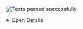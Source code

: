 ![Tests passed successfully](https://img.shields.io/badge/tests-833%20passed%2C%206%20skipped-success)

<details><summary>Open Details</summary>
<p>

## ✔️ <a id='user-content-r0' href='#r0'>fixtures/external/mocha/mocha-test-results.json</a>
|Total|Passed|Failed|Skipped|Time|
|---:|---:|---:|---:|---:|
|839|833✔️|-|6✖️|6s|

<details><summary>Open Suit Details</summary>
<p>

|Test suite|Passed|Failed|Skipped|Time|
|:---|---:|---:|---:|---:|
|test/node-unit/buffered-worker-pool.spec.js|14✔️|-|-|8ms|
|test/node-unit/cli/config.spec.js|10✔️|-|-|8ms|
|test/node-unit/cli/node-flags.spec.js|105✔️|-|-|9ms|
|test/node-unit/cli/options.spec.js|36✔️|-|-|250ms|
|test/node-unit/cli/run-helpers.spec.js|9✔️|-|-|8ms|
|test/node-unit/cli/run.spec.js|40✔️|-|-|4ms|
|test/node-unit/mocha.spec.js|24✔️|-|-|33ms|
|test/node-unit/parallel-buffered-runner.spec.js|19✔️|-|-|23ms|
|test/node-unit/reporters/parallel-buffered.spec.js|6✔️|-|-|16ms|
|test/node-unit/serializer.spec.js|40✔️|-|-|31ms|
|test/node-unit/stack-trace-filter.spec.js|2✔️|-|4✖️|1ms|
|test/node-unit/utils.spec.js|5✔️|-|-|1ms|
|test/node-unit/worker.spec.js|15✔️|-|-|92ms|
|test/unit/context.spec.js|8✔️|-|-|5ms|
|test/unit/duration.spec.js|3✔️|-|-|166ms|
|test/unit/errors.spec.js|13✔️|-|-|5ms|
|test/unit/globals.spec.js|4✔️|-|-|0ms|
|test/unit/grep.spec.js|8✔️|-|-|2ms|
|test/unit/hook-async.spec.js|3✔️|-|-|1ms|
|test/unit/hook-sync-nested.spec.js|4✔️|-|-|1ms|
|test/unit/hook-sync.spec.js|3✔️|-|-|0ms|
|test/unit/hook-timeout.spec.js|1✔️|-|-|0ms|
|test/unit/hook.spec.js|4✔️|-|-|0ms|
|test/unit/mocha.spec.js|115✔️|-|1✖️|128ms|
|test/unit/overspecified-async.spec.js|1✔️|-|-|3ms|
|test/unit/parse-query.spec.js|2✔️|-|-|1ms|
|test/unit/plugin-loader.spec.js|41✔️|-|1✖️|16ms|
|test/unit/required-tokens.spec.js|1✔️|-|-|0ms|
|test/unit/root.spec.js|1✔️|-|-|0ms|
|test/unit/runnable.spec.js|55✔️|-|-|122ms|
|test/unit/runner.spec.js|77✔️|-|-|43ms|
|test/unit/suite.spec.js|57✔️|-|-|14ms|
|test/unit/test.spec.js|15✔️|-|-|0ms|
|test/unit/throw.spec.js|9✔️|-|-|9ms|
|test/unit/timeout.spec.js|8✔️|-|-|109ms|
|test/unit/utils.spec.js|75✔️|-|-|24ms|

</p>
</details>


</p>
</details>
